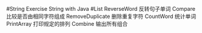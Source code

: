 #String
    Exercise String with Java
#List
    ReverseWord 反转句子单词
    Compare 比较是否由相同字符组成
    RemoveDuplicate 删除重复字符
    CountWord 统计单词
    PrintArray 打印规定的排列
    Combine 输出所有组合
    